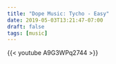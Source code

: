 ```yaml
---
title: "Dope Music: Tycho - Easy"
date: 2019-05-03T13:21:47-07:00
draft: false
tags: [music]
---
```


{{< youtube A9G3WPq2744 >}}